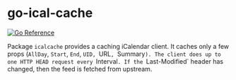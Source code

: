 # go-ical-cache

[![Go Reference](https://pkg.go.dev/badge/github.com/wansing/go-ical-cache.svg)](https://pkg.go.dev/github.com/wansing/go-ical-cache)

Package `icalcache` provides a caching iCalendar client. It caches only a few props (`AllDay`, `Start`, `End`, `UID, `URL`, `Summary`). The client does up to one HTTP HEAD request every `Interval`. If the `Last-Modified` header has changed, then the feed is fetched from upstream.

